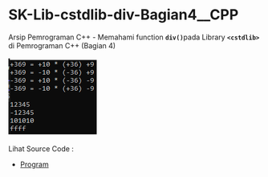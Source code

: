 # SK-Lib-cstdlib-div-Bagian4__CPP
Arsip Pemrograman C++ - Memahami function <code><b>div()</b></code>pada Library <code><b>&lt;cstdlib></b></code> di Pemrograman C++ (Bagian 4)<br><br>
<img src="https://github.com/RizkyKhapidsyah/SK-Lib-cstdlib-div-Bagian4__CPP/blob/master/SK-Lib-cstdlib-div-Bagian4__CPP/x64/result/001.PNG"><br><br>
Lihat Source Code : <br>
- <a href="https://github.com/RizkyKhapidsyah/SK-Lib-cstdlib-div-Bagian4__CPP/blob/master/SK-Lib-cstdlib-div-Bagian4__CPP/Source.cpp">Program</a>
